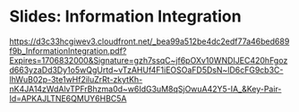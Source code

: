 # Slides: Information Integration

https://d3c33hcgiwev3.cloudfront.net/_bea99a512be4dc2edf77a46bed689f9b_InformationIntegration.pdf?Expires=1706832000&Signature=gzh7ssqC~jf6pOXv10WNDIJEC420hFgozd663yzaDd3Dy1o5wQgUrtd~vTzAHUf4F1iEOSOaFD5DsN~lD6cFG9cb3C-lhWuB02p-3te1wHf2iluZrRt-zkytKh-nK4JA14zWdAlvTPFrBhzma0d~w6IdG3uM8qSjOwuA42Y5-IA_&Key-Pair-Id=APKAJLTNE6QMUY6HBC5A